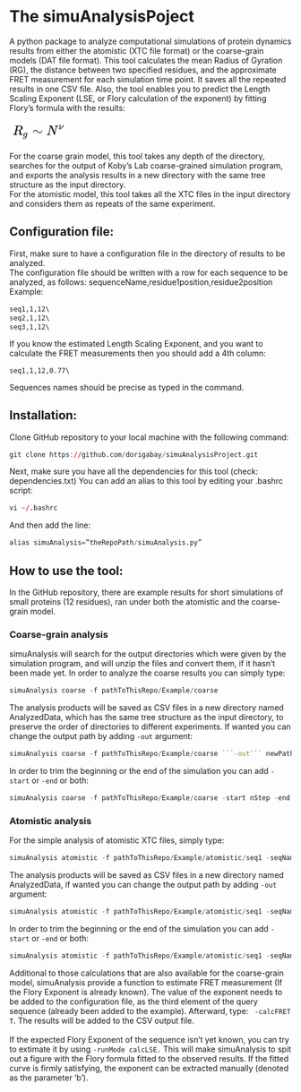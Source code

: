 # The simuAnalysisPoject

A python package to analyze computational simulations of protein dynamics results from either the atomistic (XTC file format) or the coarse-grain models (DAT file format). This tool calculates the mean Radius of Gyration (RG), the distance between two specified residues, and the approximate FRET measurement for each simulation time point. It saves all the repeated results in one CSV file. Also, the tool enables you to predict the Length Scaling Exponent (LSE, or Flory calculation of the exponent) by fitting Flory’s formula with the results: 

<img src="/pics/flory_formula.JPG" width="100">

For the coarse grain model, this tool takes any depth of the directory, searches for the output of Koby’s Lab coarse-grained simulation program, and exports the analysis results in a new directory with the same tree structure as the input directory. \
For the atomistic model, this tool takes all the XTC files in the input directory and considers them as repeats of the same experiment.

## Configuration file:
First, make sure to have a configuration file in the directory of results to be analyzed.\
The configuration file should be written with a row for each sequence to be analyzed, as follows: sequenceName,residue1position,residue2position\
Example:

    seq1,1,12\
    seq2,1,12\
    seq3,1,12\
If you know the estimated Length Scaling Exponent, and you want to calculate the FRET measurements then you should add a 4th column:

    seq1,1,12,0.77\
Sequences names should be precise as typed in the command.


## Installation:

Clone GitHub repository to your local machine with the following command:
``` r
git clone https://github.com/dorigabay/simuAnalysisProject.git
```
Next, make sure you have all the dependencies for this tool (check: dependencies.txt)
You can add an alias to this tool by editing your .bashrc script:
``` r
vi ~/.bashrc
```
And then add the line:
``` r
alias simuAnalysis=”theRepoPath/simuAnalysis.py”
```

## How to use the tool:

In the GitHub repository, there are example results for short simulations of small proteins (12 residues), ran under both the atomistic and the coarse-grain model. 

### Coarse-grain analysis
simuAnalysis will search for the output directories which were given by the simulation program, and will unzip the files and convert them, if it hasn’t been made yet.
In order to analyze the coarse results you can simply type:
``` r
simuAnalysis coarse -f pathToThisRepo/Example/coarse
```
The analysis products will be saved as CSV files in a new directory named AnalyzedData, which has the same tree structure as the input directory, to preserve the order of directories to different experiments. If wanted you can change the output path by adding ```-out``` argument:
``` r
simuAnalysis coarse -f pathToThisRepo/Example/coarse ```-out``` newPath
```
In order to trim the beginning or the end of the simulation you can add ```-start``` or ```-end``` or both:
``` r
simuAnalysis coarse -f pathToThisRepo/Example/coarse -start nStep -end nStep
```

### Atomistic analysis
For the simple analysis of atomistic XTC files, simply type:
``` r
simuAnalysis atomistic -f pathToThisRepo/Example/atomistic/seq1 -seqName seq1
```
The analysis products will be saved as CSV files in a new directory named AnalyzedData, if wanted you can change the output path by adding ```-out``` argument:
``` r
simuAnalysis atomistic -f pathToThisRepo/Example/atomistic/seq1 -seqName seq1 ```-out``` newPath
```
In order to trim the beginning or the end of the simulation you can add ```-start``` or ```-end``` or both:
``` r
simuAnalysis atomistic -f pathToThisRepo/Example/atomistic/seq1 -seqName seq1 -start nStep -end nStep
```
Additional to those calculations that are also available for the coarse-grain model, simuAnalysis provide a function to estimate FRET measurement (If the Flory Exponent is already known). The value of the exponent needs to be added to the configuration file, as the third element of the query sequence (already been added to the example). Afterward, type: ``` -calcFRET T```. The results will be added to the CSV output file.\
\
If the expected Flory Exponent of the sequence isn’t yet known, you can try to extimate it by using ```-runMode calcLSE.``` This will make simuAnalysis to spit out a figure with the Flory formula fitted to the observed results. If the fitted curve is firmly satisfying, the exponent can be extracted manually (denoted as the parameter ‘b’). 
